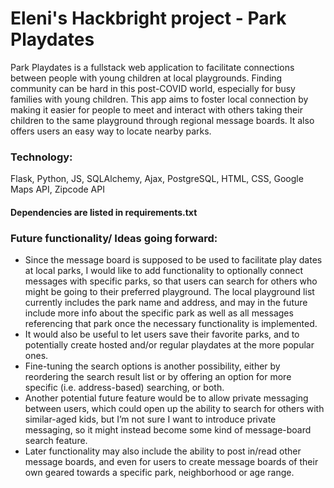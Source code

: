 
<h1>Eleni's Hackbright project - Park Playdates</h1>

Park Playdates is a fullstack web application to facilitate connections between people with young children at local playgrounds. Finding community can be hard in this post-COVID world, especially for busy families with young children. This app aims to foster local connection by making it easier for people to meet and interact with others taking their children to the same playground through regional message boards. It also offers users an easy way to locate nearby parks.

<h3> Technology: </h3>
Flask, Python, JS, SQLAlchemy, Ajax, PostgreSQL, HTML, CSS, Google Maps API, Zipcode API

<h4>Dependencies are listed in requirements.txt</h4>


<h3>Future functionality/ Ideas going forward:</h3>

* Since the message board is supposed to be used to facilitate play dates at local parks, I would like to add functionality to optionally connect messages with specific parks, so that users can search for others who might be going to their preferred playground. The local playground list currently includes the park name and address, and may in the future include more info about the specific park as well as all messages referencing that park once the necessary functionality is implemented.
* It would also be useful to let users save their favorite parks, and to potentially create hosted and/or regular playdates at the more popular ones. 
* Fine-tuning the search options is another possibility, either by reordering the search result list or by offering an option for more specific (i.e. address-based) searching, or both.
* Another potential future feature would be to allow private messaging between users, which could open up the ability to search for others with similar-aged kids, but I’m not sure I want to introduce private messaging, so it might instead become some kind of message-board search feature. 
* Later functionality may also include the ability to post in/read other message boards, and even for users to create message boards of their own geared towards a specific park, neighborhood or age range.






